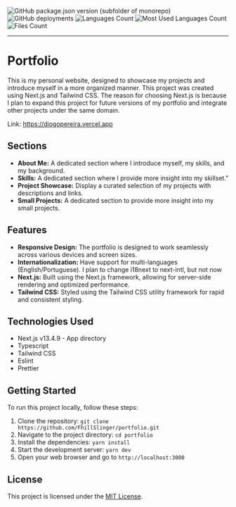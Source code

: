 ![GitHub package.json version (subfolder of monorepo)](https://img.shields.io/github/package-json/v/FhillSlinger/portfolio) ![GitHub deployments](https://img.shields.io/github/deployments/FhillSlinger/portfolio/production?label=deploy) ![Languages Count](https://img.shields.io/github/languages/count/FhillSlinger/portfolio) ![Most Used Languages Count](https://img.shields.io/github/languages/top/FhillSlinger/portfolio) ![Files Count](https://img.shields.io/github/directory-file-count/FhillSlinger/portfolio)

---
# Portfolio
This is my personal website, designed to showcase my projects and introduce myself in a more organized manner. This project was created using Next.js and Tailwind CSS. The reason for choosing Next.js is because I plan to expand this project for future versions of my portfolio and integrate other projects under the same domain.

Link: https://diogopereira.vercel.app


## Sections

- **About Me:** A dedicated section where I introduce myself, my skills, and my background.
- **Skills:** A dedicated section where I provide more insight into my skillset."
- **Project Showcase:** Display a curated selection of my projects with descriptions and links.
- **Small Projects:** A dedicated section to provide more insight into my small projects.


## Features
- **Responsive Design:** The portfolio is designed to work seamlessly across various devices and screen sizes.
- **Internationalization:** Have support for multi-languages (English/Portuguese). I plan to change i18next to next-intl, but not now
- **Next.js:** Built using the Next.js framework, allowing for server-side rendering and optimized performance.
- **Tailwind CSS:** Styled using the Tailwind CSS utility framework for rapid and consistent styling.


## Technologies Used

- Next.js v13.4.9 - App directory
- Typescript
- Tailwind CSS
- Eslint
- Prettier


## Getting Started

To run this project locally, follow these steps:

1. Clone the repository: `git clone https://github.com/FhillSlinger/portfolio.git`
2. Navigate to the project directory: `cd portfolio`
3. Install the dependencies: `yarn install`
4. Start the development server: `yarn dev`
5. Open your web browser and go to `http://localhost:3000`


## License

This project is licensed under the [MIT License](LICENSE).
